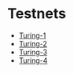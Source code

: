 # Testnets

- [Turing-1](https://github.com/sentinel-official/docs/tree/master/guides/testnets/turing-1 "Turing-1")
- [Turing-2](https://github.com/sentinel-official/docs/tree/master/guides/testnets/turing-2 "Turing-2")
- [Turing-3](https://github.com/sentinel-official/docs/tree/master/guides/testnets/turing-3 "Turing-3")
- [Turing-4](https://github.com/sentinel-official/docs/tree/master/guides/testnets/turing-4 "Turing-4")
